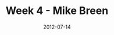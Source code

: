 ---
layout: message
category: message
series: "The Good Life"
title: "Week 4 - Mike Breen"
date: 2012-07-14
message_id: 737
---